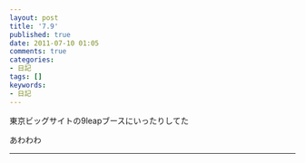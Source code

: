 ```yaml
---
layout: post
title: '7.9'
published: true
date: 2011-07-10 01:05
comments: true
categories:
- 日記
tags: []
keywords:
- 日記
---
```

東京ビッグサイトの9leapブースにいったりしてた

あわわわ

---

